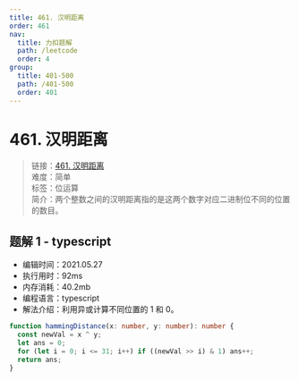 ```yaml
---
title: 461. 汉明距离
order: 461
nav:
  title: 力扣题解
  path: /leetcode
  order: 4
group:
  title: 401-500
  path: /401-500
  order: 401
---
```


# 461. 汉明距离

> 链接：[461. 汉明距离](https://leetcode-cn.com/problems/hamming-distance/)  
> 难度：简单  
> 标签：位运算  
> 简介：两个整数之间的汉明距离指的是这两个数字对应二进制位不同的位置的数目。

## 题解 1 - typescript

- 编辑时间：2021.05.27
- 执行用时：92ms
- 内存消耗：40.2mb
- 编程语言：typescript
- 解法介绍：利用异或计算不同位置的 1 和 0。

```typescript
function hammingDistance(x: number, y: number): number {
  const newVal = x ^ y;
  let ans = 0;
  for (let i = 0; i <= 31; i++) if ((newVal >> i) & 1) ans++;
  return ans;
}
```
